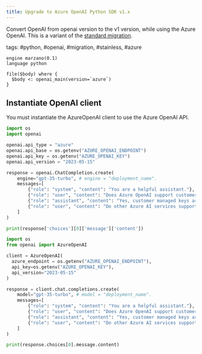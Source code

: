 ```yaml
---
title: Upgrade to Azure OpenAI Python SDK v1.x
---
```


Convert OpenAI from openai version to the v1 version, while using the Azure OpenAI. This is a variant of the [standard migration](https://github.com/getgrit/python/blob/main/.grit/patterns/openai.md).

tags: #python, #openai, #migration, #stainless, #azure

```grit
engine marzano(0.1)
language python

file($body) where {
  $body <: openai_main(version=`azure`)
}
```

## Instantiate OpenAI client

You must instantiate the AzureOpenAI client to use the Azure OpenAI API.

```python
import os
import openai

openai.api_type = "azure"
openai.api_base = os.getenv("AZURE_OPENAI_ENDPOINT")
openai.api_key = os.getenv("AZURE_OPENAI_KEY")
openai.api_version = "2023-05-15"

response = openai.ChatCompletion.create(
    engine="gpt-35-turbo", # engine = "deployment_name".
    messages=[
        {"role": "system", "content": "You are a helpful assistant."},
        {"role": "user", "content": "Does Azure OpenAI support customer managed keys?"},
        {"role": "assistant", "content": "Yes, customer managed keys are supported by Azure OpenAI."},
        {"role": "user", "content": "Do other Azure AI services support this too?"}
    ]
)

print(response['choices'][0]['message']['content'])
```

```python
import os
from openai import AzureOpenAI

client = AzureOpenAI(
  azure_endpoint = os.getenv("AZURE_OPENAI_ENDPOINT"),
  api_key=os.getenv("AZURE_OPENAI_KEY"),
  api_version="2023-05-15"
)

response = client.chat.completions.create(
    model="gpt-35-turbo", # model = "deployment_name".
    messages=[
        {"role": "system", "content": "You are a helpful assistant."},
        {"role": "user", "content": "Does Azure OpenAI support customer managed keys?"},
        {"role": "assistant", "content": "Yes, customer managed keys are supported by Azure OpenAI."},
        {"role": "user", "content": "Do other Azure AI services support this too?"}
    ]
)

print(response.choices[0].message.content)
```
